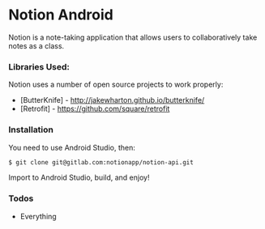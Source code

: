 # Notion Android

Notion is a note-taking application that allows users to collaboratively take notes as a class.

### Libraries Used:

Notion uses a number of open source projects to work properly:

* [ButterKnife] - http://jakewharton.github.io/butterknife/
* [Retrofit] - https://github.com/square/retrofit



### Installation

You need to use Android Studio, then:

```sh
$ git clone git@gitlab.com:notionapp/notion-api.git
```

Import to Android Studio, build, and enjoy!

### Todos

 - Everything
